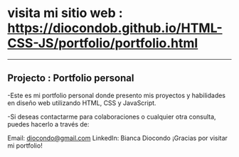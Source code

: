 # visita mi sitio web : https://diocondob.github.io/HTML-CSS-JS/portfolio/portfolio.html

---

## Projecto : Portfolio personal
-Este es mi portfolio personal donde presento mis proyectos y habilidades en diseño web utilizando HTML, CSS y JavaScript.

-Si deseas contactarme para colaboraciones o cualquier otra consulta, puedes hacerlo a través de:

Email: diocondo@gmail.com
LinkedIn: Bianca Diocondo
¡Gracias por visitar mi portfolio!
